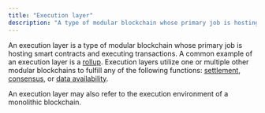 ```yaml
---
title: "Execution layer"
description: "A type of modular blockchain whose primary job is hosting smart contracts and executing transactions."
---
```


An execution layer is a type of modular blockchain whose primary job is hosting smart contracts and executing transactions. A common example of an execution layer is a [rollup](https://celestia.org/glossary/rollup). Execution layers utilize one or multiple other modular blockchains to fulfill any of the following functions: [settlement](https://celestia.org/glossary/settlement), [consensus](https://celestia.org/glossary/consensus), or [data availability](https://celestia.org/glossary/data-availability).

An execution layer may also refer to the execution environment of a monolithic blockchain.
